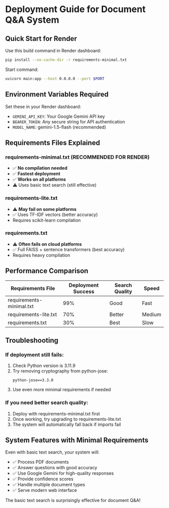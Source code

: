 # Deployment Guide for Document Q&A System

## Quick Start for Render

Use this build command in Render dashboard:

```bash
pip install --no-cache-dir -r requirements-minimal.txt
```

Start command:

```bash
uvicorn main:app --host 0.0.0.0 --port $PORT
```

## Environment Variables Required

Set these in your Render dashboard:

- `GEMINI_API_KEY`: Your Google Gemini API key
- `BEARER_TOKEN`: Any secure string for API authentication
- `MODEL_NAME`: gemini-1.5-flash (recommended)

## Requirements Files Explained

### requirements-minimal.txt (RECOMMENDED FOR RENDER)

- ✅ **No compilation needed**
- ✅ **Fastest deployment**
- ✅ **Works on all platforms**
- ⚠️ Uses basic text search (still effective)

### requirements-lite.txt

- ⚠️ **May fail on some platforms**
- ✅ Uses TF-IDF vectors (better accuracy)
- Requires scikit-learn compilation

### requirements.txt

- ⚠️ **Often fails on cloud platforms**
- ✅ Full FAISS + sentence transformers (best accuracy)
- Requires heavy compilation

## Performance Comparison

| Requirements File        | Deployment Success | Search Quality | Speed  |
| ------------------------ | ------------------ | -------------- | ------ |
| requirements-minimal.txt | 99%                | Good           | Fast   |
| requirements-lite.txt    | 70%                | Better         | Medium |
| requirements.txt         | 30%                | Best           | Slow   |

## Troubleshooting

### If deployment still fails:

1. Check Python version is 3.11.9
2. Try removing cryptography from python-jose:
   ```
   python-jose==3.3.0
   ```
3. Use even more minimal requirements if needed

### If you need better search quality:

1. Deploy with requirements-minimal.txt first
2. Once working, try upgrading to requirements-lite.txt
3. The system will automatically fall back if imports fail

## System Features with Minimal Requirements

Even with basic text search, your system will:

- ✅ Process PDF documents
- ✅ Answer questions with good accuracy
- ✅ Use Google Gemini for high-quality responses
- ✅ Provide confidence scores
- ✅ Handle multiple document types
- ✅ Serve modern web interface

The basic text search is surprisingly effective for document Q&A!
